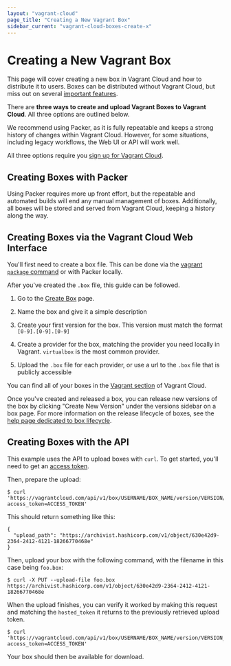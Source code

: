 ```yaml
---
layout: "vagrant-cloud"
page_title: "Creating a New Vagrant Box"
sidebar_current: "vagrant-cloud-boxes-create-x"
---
```


# Creating a New Vagrant Box

This page will cover creating a new box in Vagrant Cloud and how to distribute
it to users. Boxes can be distributed without Vagrant Cloud, but
miss out on several [important features](/docs/vagrant-cloud/boxes).

There are __three ways to create and upload Vagrant Boxes to Vagrant Cloud__. All
three options are outlined below.

We recommend using Packer, as it is fully repeatable and keeps a strong
history of changes within Vagrant Cloud. However, for some situations, including
legacy workflows, the Web UI or API will work well.

All three options require you [sign up for Vagrant Cloud](https://vagrantcloud.com/account/new).

## Creating Boxes with Packer

Using Packer requires more up front effort, but the repeatable and
automated builds will end any manual management of boxes. Additionally,
all boxes will be stored and served from Vagrant Cloud, keeping a history along
 the way.

## Creating Boxes via the Vagrant Cloud Web Interface

You'll first need to create a box file. This can be done via
the [vagrant `package` command](http://docs.vagrantup.com/v2/boxes/base.html)
or with Packer locally.

After you've created the `.box` file, this guide can be followed.

1. Go to the [Create Box](https://vagrantcloud.com/boxes/new) page.

1. Name the box and give it a simple description

1. Create your first version for the box. This version
must match the format `[0-9].[0-9].[0-9]`

1. Create a provider for the box, matching the provider you need
locally in Vagrant. `virtualbox` is the most common provider.

1. Upload the `.box` file for each provider, or use a url to the `.box`
file that is publicly accessible

You can find all of your boxes in the [Vagrant section](https://vagrantcloud.com/vagrant) of Vagrant Cloud.

Once you've created and released a box, you can release new versions of
the box by clicking "Create New Version" under the versions sidebar on
a box page. For more information on the release lifecycle of boxes, see
the [help page dedicated to box lifecycle](/docs/vagrant-cloud/boxes/lifecycle.html).

## Creating Boxes with the API

This example uses the API to upload boxes with `curl`. To get started, you'll
need to get an [access token](https://vagrantcloud.com/settings/security).

Then, prepare the upload:

    $ curl 'https://vagrantcloud.com/api/v1/box/USERNAME/BOX_NAME/version/VERSION/provider/PROVIDER_NAME/upload?access_token=ACCESS_TOKEN'

This should return something like this:

    {
      "upload_path": "https://archivist.hashicorp.com/v1/object/630e42d9-2364-2412-4121-18266770468e"
    }

Then, upload your box with the following command, with the filename in this case being `foo.box`:

    $ curl -X PUT --upload-file foo.box https://archivist.hashicorp.com/v1/object/630e42d9-2364-2412-4121-18266770468e

When the upload finishes, you can verify it worked by making this request and matching the `hosted_token` it returns to the previously retrieved upload token.

    $ curl 'https://vagrantcloud.com/api/v1/box/USERNAME/BOX_NAME/version/VERSION_NUMBER/provider/PROVIDER_NAME?access_token=ACCESS_TOKEN'

Your box should then be available for download.
